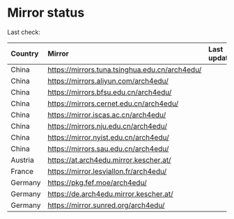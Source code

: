 <script src="./time.js"></script>
# Mirror status
Last check: <script type="text/javascript">localize(1738084697.0319512);</script>

|Country|Mirror|Last update|
|:------|:-----|:----------|
|China|https://mirrors.tuna.tsinghua.edu.cn/arch4edu/|<script type="text/javascript">localize(1738046348);</script>|
|China|https://mirrors.aliyun.com/arch4edu/|<script type="text/javascript">localize(1738046348);</script>|
|China|https://mirrors.bfsu.edu.cn/arch4edu/|<script type="text/javascript">localize(1738046348);</script>|
|China|https://mirrors.cernet.edu.cn/arch4edu/|<script type="text/javascript">localize(1738046348);</script>|
|China|https://mirror.iscas.ac.cn/arch4edu/|<script type="text/javascript">localize(1738046348);</script>|
|China|https://mirrors.nju.edu.cn/arch4edu/|<script type="text/javascript">localize(1737960168);</script>|
|China|https://mirror.nyist.edu.cn/arch4edu/|<script type="text/javascript">localize(1738046348);</script>|
|China|https://mirrors.sau.edu.cn/arch4edu/|<script type="text/javascript">localize(1731653531);</script>|
|Austria|https://at.arch4edu.mirror.kescher.at/|<script type="text/javascript">localize(1738046348);</script>|
|France|https://mirror.lesviallon.fr/arch4edu/|<script type="text/javascript">localize(1738046348);</script>|
|Germany|https://pkg.fef.moe/arch4edu/|<script type="text/javascript">localize(1738046348);</script>|
|Germany|https://de.arch4edu.mirror.kescher.at/|<script type="text/javascript">localize(1738046348);</script>|
|Germany|https://mirror.sunred.org/arch4edu/|<script type="text/javascript">localize(1738046348);</script>|

<script src="./tablefilter/tablefilter.js"></script>
<script src="./table.js"></script>
